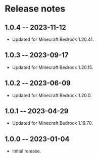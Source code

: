 # Release notes

## 1.0.4 -- 2023-11-12

* Updated for Minecraft Bedrock 1.20.41.

## 1.0.3 -- 2023-09-17

* Updated for Minecraft Bedrock 1.20.15.

## 1.0.2 -- 2023-06-09

* Updated for Minecraft Bedrock 1.20.0.

## 1.0.1 -- 2023-04-29

* Updated for Minecraft Bedrock 1.19.70.

## 1.0.0 -- 2023-01-04

* Initial release.
